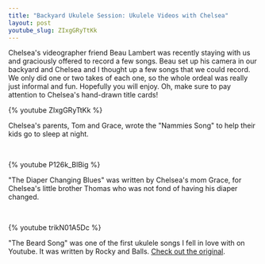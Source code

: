```yaml
---
title: "Backyard Ukulele Session: Ukulele Videos with Chelsea"
layout: post
youtube_slug: ZIxgGRyTtKk
---
```


Chelsea's videographer friend Beau Lambert was recently staying with us and
graciously offered to record a few songs. Beau set up his camera in our
backyard and Chelsea and I thought up a few songs that we could record. We only
did one or two takes of each one, so the whole ordeal was really just informal
and fun. Hopefully you will enjoy. Oh, make sure to pay attention to Chelsea's
hand-drawn title cards!

{% youtube ZIxgGRyTtKk %}

Chelsea's parents, Tom and Grace, wrote the "Nammies Song" to help their kids go to sleep at night.

&nbsp;

{% youtube P126k_BlBig %}

"The Diaper Changing Blues" was written by Chelsea's mom Grace, for Chelsea's little brother Thomas who was not fond of having his diaper changed.

&nbsp;

{% youtube trikN01A5Dc %}

"The Beard Song" was one of the first ukulele songs I fell in love with on
Youtube. It was written by Rocky and Balls. <a
href="http://www.youtube.com/watch?v=Xe3Vsbsb33Q">Check out the original</a>.
